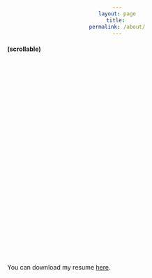 ```yaml
---
layout: page
title: 
permalink: /about/
---
```


#### (scrollable)
<html>
    <head>
        <meta charset="utf-8">
        <meta name="viewport" content="width=device-width, initial-scale=2">
        <script
        src="https://cdnjs.cloudflare.com/ajax/libs/pdf.js/2.0.943/pdf.min.js">
        </script>
        <style>
            div {text-align: center;}
            #canvas_container {
                width: 800px;
                height: 450px;
                overflow: auto;
            }
        </style>
    </head>
    <body>
        <div id="canvas_container">
            <canvas id="pdf_renderer"></canvas>
        </div>
    </body>
</html>

You can download my resume [here](https://github.com/Aechrok/Resume/raw/main/resume.pdf).

<script>
    var myState = {
            pdf: null,
            currentPage: 1,
            zoom: 1.25
        }
      
        pdfjsLib.getDocument('{{ site.baseurl }}/assets/resume.pdf').then((pdf) => {
      
            myState.pdf = pdf;
            render();
 
        });
 
        function render() {
            myState.pdf.getPage(myState.currentPage).then((page) => {
          
                var canvas = document.getElementById("pdf_renderer");
                var ctx = canvas.getContext('2d');
      
                var viewport = page.getViewport(myState.zoom);
 
                canvas.width = viewport.width;
                canvas.height = viewport.height;
          
                page.render({
                    canvasContext: ctx,
                    viewport: viewport
                });
            });
        }
</script>